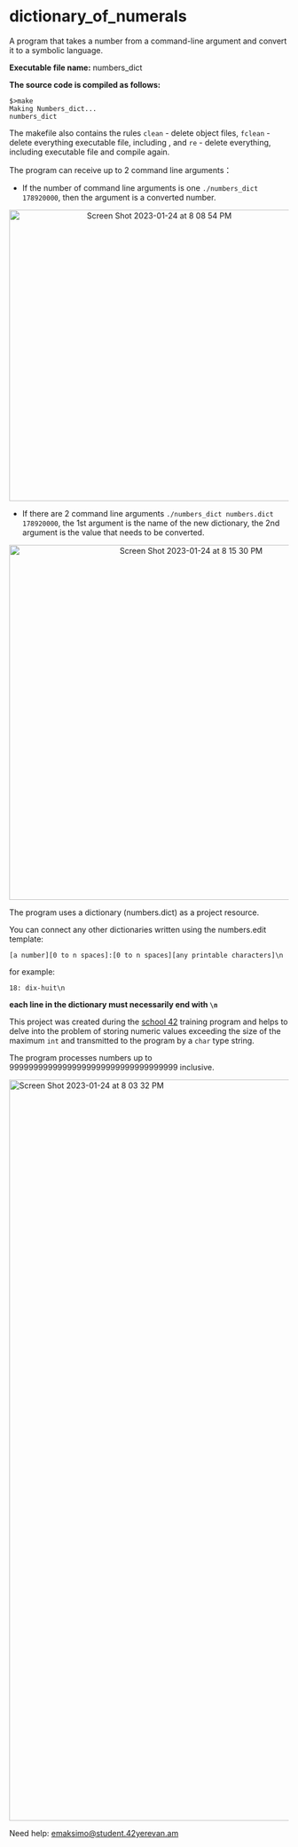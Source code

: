 # dictionary_of_numerals

A program that takes a number from a command-line argument and convert it to a symbolic language.

**Executable file name:** numbers_dict

**The source code is compiled as follows:**

```
$>make
Making Numbers_dict...
numbers_dict
```
The makefile also contains the rules `clean` - delete object files, `fclean` - delete everything executable file, including , and `re` - delete everything, including executable file and compile again.

The program can receive up to 2 command line arguments：

- If the number of command line arguments is one `./numbers_dict 178920000`, then the argument is a converted number.

<p align="center">
<img width="525" alt="Screen Shot 2023-01-24 at 8 08 54 PM" src="https://user-images.githubusercontent.com/51645091/214346455-389d75b2-45be-49d5-b27d-df21f035217b.png">
</p>

- If there are 2 command line arguments `./numbers_dict numbers.dict 178920000`, the 1st argument is the name of the new dictionary, the 2nd argument is the value that needs to be converted.

<p align="center">
<img width="640" alt="Screen Shot 2023-01-24 at 8 15 30 PM" src="https://user-images.githubusercontent.com/51645091/214347719-007b4739-8e47-4bc1-9525-dc1fa56976bc.png">
</p>

The program uses a dictionary (numbers.dict) as a project resource.

You can connect any other dictionaries written using the numbers.edit template:

```
[a number][0 to n spaces]:[0 to n spaces][any printable characters]\n
```

for example:
```
18: dix-huit\n
```

**each line in the dictionary must necessarily end with `\n`**

This project was created during the [school 42](https://www.42.fr) training program and helps to delve into the problem of storing numeric values exceeding the size of the maximum `int` and transmitted to the program by a `char` type string.

The program processes numbers up to 99999999999999999999999999999999999 inclusive.

<img width="1336" alt="Screen Shot 2023-01-24 at 8 03 32 PM" src="https://user-images.githubusercontent.com/51645091/214344882-1862a3da-2ceb-47c7-8e75-10d36b4687c8.png">

Need help: emaksimo@student.42yerevan.am

